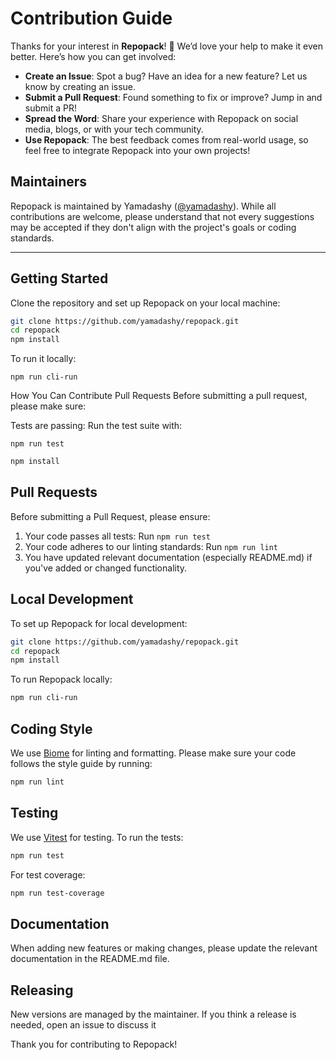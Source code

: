 # Contribution Guide

Thanks for your interest in **Repopack**! 🚀 We’d love your help to make it even better. Here’s how you can get involved:


- **Create an Issue**: Spot a bug? Have an idea for a new feature? Let us know by creating an issue.
- **Submit a Pull Request**: Found something to fix or improve? Jump in and submit a PR!
- **Spread the Word**: Share your experience with Repopack on social media, blogs, or with your tech community.
- **Use Repopack**: The best feedback comes from real-world usage, so feel free to integrate Repopack into your own projects!

## Maintainers

Repopack is maintained by Yamadashy ([@yamadashy](https://github.com/yamadashy)). While all contributions are welcome, please understand that not every suggestions may be accepted if they don't align with the project's goals or coding standards.

---

## Getting Started

Clone the repository and set up Repopack on your local machine:
```bash
git clone https://github.com/yamadashy/repopack.git
cd repopack
npm install
```

To run it locally:
```
npm run cli-run
```
How You Can Contribute
Pull Requests
Before submitting a pull request, please make sure:

Tests are passing:
Run the test suite with:
```
npm run test
```


```bash
npm install
```

## Pull Requests

Before submitting a Pull Request, please ensure:

1. Your code passes all tests: Run `npm run test`
2. Your code adheres to our linting standards: Run `npm run lint`
3. You have updated relevant documentation (especially README.md) if you've added or changed functionality.

## Local Development

To set up Repopack for local development:

```bash
git clone https://github.com/yamadashy/repopack.git
cd repopack
npm install
```

To run Repopack locally:

```bash
npm run cli-run
```

## Coding Style

We use [Biome](https://biomejs.dev/) for linting and formatting. Please make sure your code follows the style guide by running:

```bash
npm run lint
```

## Testing

We use [Vitest](https://vitest.dev/) for testing. To run the tests:

```bash
npm run test
```

For test coverage:

```bash
npm run test-coverage
```

## Documentation

When adding new features or making changes, please update the relevant documentation in the README.md file.

## Releasing

New versions are managed by the maintainer. If you think a release is needed, open an issue to discuss it

Thank you for contributing to Repopack!
